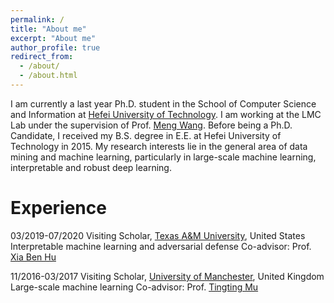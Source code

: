 ```yaml
---
permalink: /
title: "About me"
excerpt: "About me"
author_profile: true
redirect_from: 
  - /about/
  - /about.html
---
```


I am currently a last year Ph.D. student in the School of Computer Science and Information at [Hefei University of Technology](http://en.hfut.edu.cn/). I am working at the LMC Lab under the supervision of Prof. [Meng Wang](https://sites.google.com/view/meng-wang/home). Before being a Ph.D. Candidate, I received my B.S. degree in E.E. at Hefei University of Technology in 2015. My research interests lie in the general area of data mining and machine learning, particularly in large-scale machine learning, interpretable and robust deep learning.

# Experience

03/2019-07/2020 Visiting Scholar, [Texas A&M University](https://www.tamu.edu/), United States 
                Interpretable machine learning and adversarial defense
                Co-advisor: Prof. [Xia Ben Hu](https://people.engr.tamu.edu/xiahu/index.html)

11/2016-03/2017 Visiting Scholar, [University of Manchester](https://www.manchester.ac.uk/), United Kingdom
                Large-scale machine learning
                Co-advisor: Prof. [Tingting Mu](https://personalpages.manchester.ac.uk/staff/tingting.mu/Site/About_Me.html)
